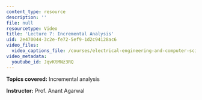 ```yaml
---
content_type: resource
description: ''
file: null
resourcetype: Video
title: 'Lecture 7: Incremental Analysis'
uid: 2e470044-3c2e-fe72-5ef9-1d2c94128ac6
video_files:
  video_captions_file: /courses/electrical-engineering-and-computer-science/6-002-circuits-and-electronics-spring-2007/video-lectures/lecture-7/JqvKtMNz3RQ.vtt
video_metadata:
  youtube_id: JqvKtMNz3RQ
---
```


**Topics covered:** Incremental analysis

**Instructor:** Prof. Anant Agarwal